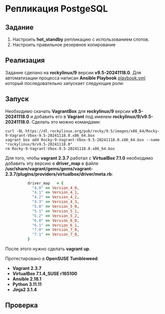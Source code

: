 # Репликация PostgeSQL

## Задание

1. Настроить **hot_standby** репликацию с использованием слотов.
2. Настроить правильное резервное копирование

## Реализация

Задание сделано на **rockylinux/9** версии **v9.5-20241118.0**. Для автоматизации процесса написан **Ansible Playbook** [playbook.yml](playbook.yml) который последовательно запускает следующие роли:

## Запуск

Необходимо скачать **VagrantBox** для **rockylinux/9** версии **v9.5-20241118.0** и добавить его в **Vagrant** под именем **rockylinux/9/v9.5-20241118.0**. Сделать это можно командами:

```shell
curl -OL https://dl.rockylinux.org/pub/rocky/9.5/images/x86_64/Rocky-9-Vagrant-Vbox-9.5-20241118.0.x86_64.box
vagrant box add Rocky-9-Vagrant-Vbox-9.5-20241118.0.x86_64.box --name "rockylinux/9/v9.5-20241118.0"
rm Rocky-9-Vagrant-Vbox-9.5-20241118.0.x86_64.box
```

Для того, чтобы **vagrant 2.3.7** работал с **VirtualBox 7.1.0** необходимо добавить эту версию в **driver_map** в файле **/usr/share/vagrant/gems/gems/vagrant-2.3.7/plugins/providers/virtualbox/driver/meta.rb**:

```ruby
          driver_map   = {
            "4.0" => Version_4_0,
            "4.1" => Version_4_1,
            "4.2" => Version_4_2,
            "4.3" => Version_4_3,
            "5.0" => Version_5_0,
            "5.1" => Version_5_1,
            "5.2" => Version_5_2,
            "6.0" => Version_6_0,
            "6.1" => Version_6_1,
            "7.0" => Version_7_0,
            "7.1" => Version_7_0,
          }
```

После этого нужно сделать **vagrant up**.

Протестировано в **OpenSUSE Tumbleweed**:

- **Vagrant 2.3.7**
- **VirtualBox 7.1.4_SUSE r165100**
- **Ansible 2.18.1**
- **Python 3.11.11**
- **Jinja2 3.1.4**

## Проверка
